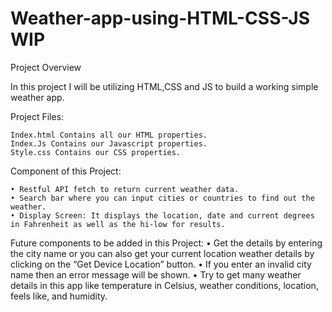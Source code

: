 # Weather-app-using-HTML-CSS-JS WIP

Project Overview

In this project I will be utilizing HTML,CSS and JS to build a working simple weather app. 

Project Files:

    Index.html Contains all our HTML properties.
    Index.Js Contains our Javascript properties.
    Style.css Contains our CSS properties.
    
Component of this Project:
    
    • Restful API fetch to return current weather data.
    • Search bar where you can input cities or countries to find out the weather.
    • Display Screen: It displays the location, date and current degrees in Fahrenheit as well as the hi-low for results.

Future components to be added in this Project:
    • Get the details by entering the city name or you can also get your current location weather details by clicking on the “Get Device Location” button. 
    • If you enter an invalid city name then an error message will be shown. 
    • Try to get many weather details in this app like temperature in Celsius, weather conditions, location, feels like, and humidity.
